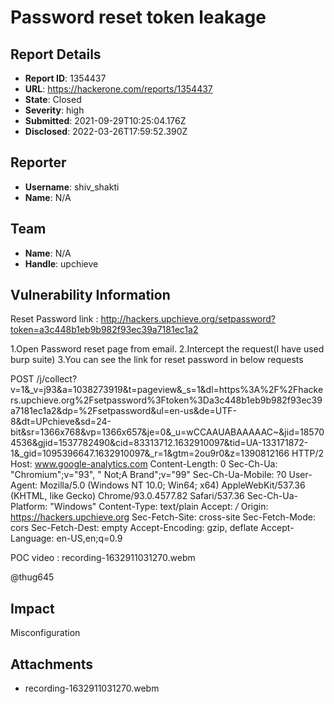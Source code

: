 # Password reset token leakage

## Report Details
- **Report ID**: 1354437
- **URL**: https://hackerone.com/reports/1354437
- **State**: Closed
- **Severity**: high
- **Submitted**: 2021-09-29T10:25:04.176Z
- **Disclosed**: 2022-03-26T17:59:52.390Z

## Reporter
- **Username**: shiv_shakti
- **Name**: N/A

## Team
- **Name**: N/A
- **Handle**: upchieve

## Vulnerability Information
Reset Password link : http://hackers.upchieve.org/setpassword?token=a3c448b1eb9b982f93ec39a7181ec1a2

1.Open Password reset page from email.
2.Intercept the request(I have used burp suite)
3.You can see the link for reset password in below requests

POST /j/collect?v=1&_v=j93&a=1038273919&t=pageview&_s=1&dl=https%3A%2F%2Fhackers.upchieve.org%2Fsetpassword%3Ftoken%3Da3c448b1eb9b982f93ec39a7181ec1a2&dp=%2Fsetpassword&ul=en-us&de=UTF-8&dt=UPchieve&sd=24-bit&sr=1366x768&vp=1366x657&je=0&_u=wCCAAUABAAAAAC~&jid=185704536&gjid=1537782490&cid=83313712.1632910097&tid=UA-133171872-1&_gid=1095396647.1632910097&_r=1&gtm=2ou9r0&z=1390812166 HTTP/2
Host: www.google-analytics.com
Content-Length: 0
Sec-Ch-Ua: "Chromium";v="93", " Not;A Brand";v="99"
Sec-Ch-Ua-Mobile: ?0
User-Agent: Mozilla/5.0 (Windows NT 10.0; Win64; x64) AppleWebKit/537.36 (KHTML, like Gecko) Chrome/93.0.4577.82 Safari/537.36
Sec-Ch-Ua-Platform: "Windows"
Content-Type: text/plain
Accept: */*
Origin: https://hackers.upchieve.org
Sec-Fetch-Site: cross-site
Sec-Fetch-Mode: cors
Sec-Fetch-Dest: empty
Accept-Encoding: gzip, deflate
Accept-Language: en-US,en;q=0.9

POC video : recording-1632911031270.webm

@thug645

## Impact

Misconfiguration

## Attachments
- recording-1632911031270.webm
